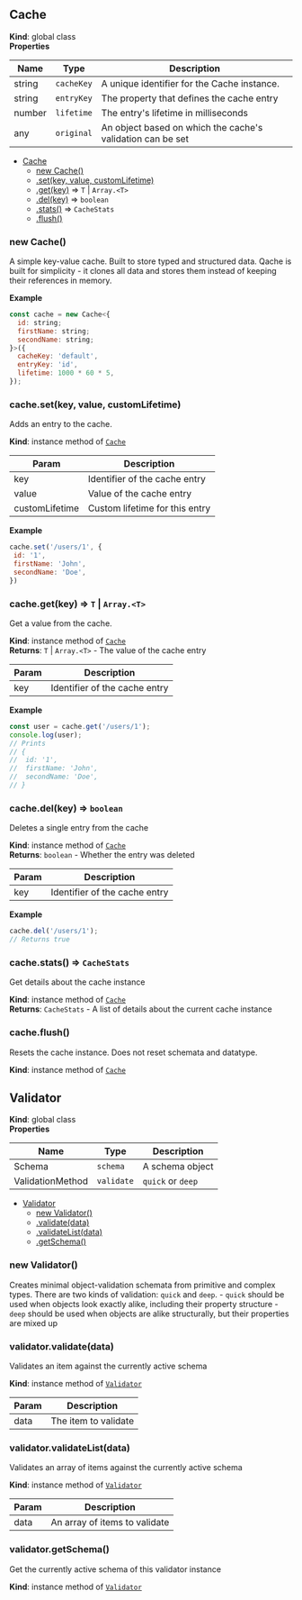 <a name="Cache"></a>

## Cache
**Kind**: global class  
**Properties**

| Name | Type | Description |
| --- | --- | --- |
| string | <code>cacheKey</code> | A unique identifier for the Cache instance. |
| string | <code>entryKey</code> | The property that defines the cache entry |
| number | <code>lifetime</code> | The entry's lifetime in milliseconds |
| any | <code>original</code> | An object based on which the cache's validation can be set |


* [Cache](#Cache)
    * [new Cache()](#new_Cache_new)
    * [.set(key, value, customLifetime)](#Cache+set)
    * [.get(key)](#Cache+get) ⇒ <code>T</code> \| <code>Array.&lt;T&gt;</code>
    * [.del(key)](#Cache+del) ⇒ <code>boolean</code>
    * [.stats()](#Cache+stats) ⇒ <code>CacheStats</code>
    * [.flush()](#Cache+flush)

<a name="new_Cache_new"></a>

### new Cache()
A simple key-value cache. Built to store typed and structured data.
             Qache is built for simplicity - it clones all data and stores them
             instead of keeping their references in memory.

**Example**  
```js
const cache = new Cache<{
  id: string;
  firstName: string;
  secondName: string;
}>({
  cacheKey: 'default',
  entryKey: 'id',
  lifetime: 1000 * 60 * 5,
});
```
<a name="Cache+set"></a>

### cache.set(key, value, customLifetime)
Adds an entry to the cache.

**Kind**: instance method of [<code>Cache</code>](#Cache)  

| Param | Description |
| --- | --- |
| key | Identifier of the cache entry |
| value | Value of the cache entry |
| customLifetime | Custom lifetime for this entry |

**Example**  
```js
cache.set('/users/1', {
 id: '1',
 firstName: 'John',
 secondName: 'Doe',
})
```
<a name="Cache+get"></a>

### cache.get(key) ⇒ <code>T</code> \| <code>Array.&lt;T&gt;</code>
Get a value from the cache.

**Kind**: instance method of [<code>Cache</code>](#Cache)  
**Returns**: <code>T</code> \| <code>Array.&lt;T&gt;</code> - The value of the cache entry  

| Param | Description |
| --- | --- |
| key | Identifier of the cache entry |

**Example**  
```js
const user = cache.get('/users/1');
console.log(user);
// Prints
// {
//  id: '1',
//  firstName: 'John',
//  secondName: 'Doe',
// }
```
<a name="Cache+del"></a>

### cache.del(key) ⇒ <code>boolean</code>
Deletes a single entry from the cache

**Kind**: instance method of [<code>Cache</code>](#Cache)  
**Returns**: <code>boolean</code> - Whether the entry was deleted  

| Param | Description |
| --- | --- |
| key | Identifier of the cache entry |

**Example**  
```js
cache.del('/users/1');
// Returns true
```
<a name="Cache+stats"></a>

### cache.stats() ⇒ <code>CacheStats</code>
Get details about the cache instance

**Kind**: instance method of [<code>Cache</code>](#Cache)  
**Returns**: <code>CacheStats</code> - A list of details about the current cache instance  
<a name="Cache+flush"></a>

### cache.flush()
Resets the cache instance.
             Does not reset schemata and datatype.

**Kind**: instance method of [<code>Cache</code>](#Cache)  
<a name="Validator"></a>

## Validator
**Kind**: global class  
**Properties**

| Name | Type | Description |
| --- | --- | --- |
| Schema | <code>schema</code> | A schema object |
| ValidationMethod | <code>validate</code> | `quick` or `deep` |


* [Validator](#Validator)
    * [new Validator()](#new_Validator_new)
    * [.validate(data)](#Validator+validate)
    * [.validateList(data)](#Validator+validateList)
    * [.getSchema()](#Validator+getSchema)

<a name="new_Validator_new"></a>

### new Validator()
Creates minimal object-validation schemata from primitive and complex types.
             There are two kinds of validation: `quick` and `deep`.
             - `quick` should be used when objects look exactly alike, including their property structure
             - `deep` should be used when objects are alike structurally, but their properties are mixed up

<a name="Validator+validate"></a>

### validator.validate(data)
Validates an item against the currently active schema

**Kind**: instance method of [<code>Validator</code>](#Validator)  

| Param | Description |
| --- | --- |
| data | The item to validate |

<a name="Validator+validateList"></a>

### validator.validateList(data)
Validates an array of items against the currently active schema

**Kind**: instance method of [<code>Validator</code>](#Validator)  

| Param | Description |
| --- | --- |
| data | An array of items to validate |

<a name="Validator+getSchema"></a>

### validator.getSchema()
Get the currently active schema of this validator instance

**Kind**: instance method of [<code>Validator</code>](#Validator)  

